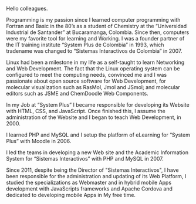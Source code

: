 Hello colleagues.

Programming is my passion since I learned computer programming with Fortran and Basic in the 80’s as a student of Chemistry at the “Universidad Industrial de Santander” at Bucaramanga, Colombia. Since then, computers were my favorite tool for learning and Working.  I was a  founder partner of the IT training institute “System Plus de Colombia” in 1993, which tradename was changed to “Sistemas Interactivos de Colombia” in 2007.

Linux had been a milestone in my life as a self-taught to learn Networking and Web Development. The fact that the Linux operating system can be configured to meet the computing needs, convinced me and I was passionate about open source software for Web Development, for molecular visualization such as RasMol, Jmol and JSmol; and molecular editors such as JSME and ChemDoodle Web Components.

In my Job at “System Plus” I became responsible for developing its Website with HTML, CSS, and JavaScript. Once finished this, I assume the administration of the Website and I began to teach Web Development, in 2000.  

I learned PHP and MySQL and I setup the platform of eLearning for “System Plus” with Moodle in 2006. 

I led the teams in developing a new Web site and the Academic Information System for “Sistemas Interactivos” with PHP and MySQL in 2007. 

Since 2011, despite being the Director of "Sistemas Interactivos", I have been responsible for the administration and updating of its Web Platform, I studied the specializations as Webmaster and in hybrid mobile Apps development with JavaScripts frameworks and Apache Cordova and dedicated to developing mobile Apps in My free time.
